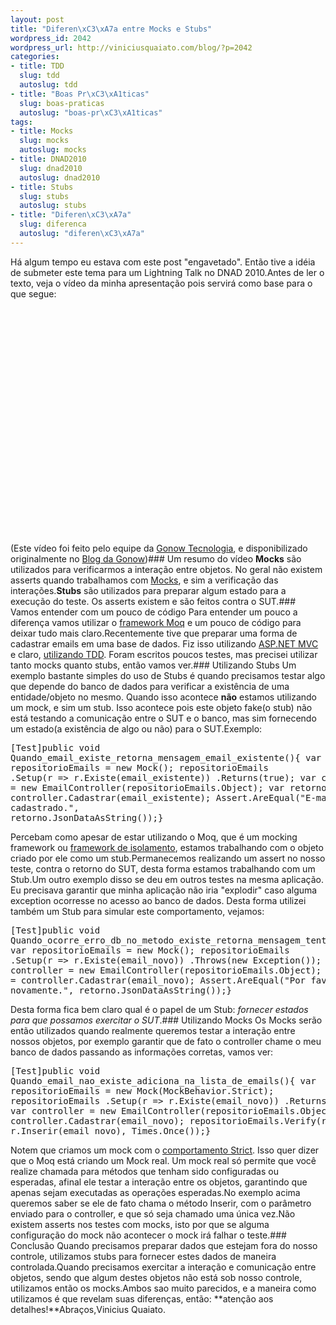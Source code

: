 ```yaml
--- 
layout: post
title: "Diferen\xC3\xA7a entre Mocks e Stubs"
wordpress_id: 2042
wordpress_url: http://viniciusquaiato.com/blog/?p=2042
categories: 
- title: TDD
  slug: tdd
  autoslug: tdd
- title: "Boas Pr\xC3\xA1ticas"
  slug: boas-praticas
  autoslug: "boas-pr\xC3\xA1ticas"
tags: 
- title: Mocks
  slug: mocks
  autoslug: mocks
- title: DNAD2010
  slug: dnad2010
  autoslug: dnad2010
- title: Stubs
  slug: stubs
  autoslug: stubs
- title: "Diferen\xC3\xA7a"
  slug: diferenca
  autoslug: "diferen\xC3\xA7a"
---
```

Há algum tempo eu estava com este post "engavetado". Então tive a idéia de submeter este tema para um Lightning Talk no DNAD 2010.Antes de ler o texto, veja o vídeo da minha apresentação pois servirá como base para o que segue:<object width="640" height="390"><param name="movie" value="http://www.youtube.com/v/gMkiKtxrvx8&hl=pt_BR&feature=player_embedded&version=3" /><param name="allowFullScreen" value="true" /><param name="allowScriptAccess" value="always" /><embed src="http://www.youtube.com/v/gMkiKtxrvx8&hl=pt_BR&feature=player_embedded&version=3" type="application/x-shockwave-flash" allowfullscreen="true" allowscriptaccess="always" width="640" height="390"></embed></object>(Este vídeo foi feito pelo equipe da [Gonow Tecnologia](http://www.gonow.com.br), e disponibilizado originalmente no [Blog da Gonow](http://www.gonow.com.br/blog/2010/11/20/gonow-tecnologia-no-net-architects-day-2010/))### Um resumo do vídeo
**Mocks** são utilizados para verificarmos a interação entre objetos. No geral não existem asserts quando trabalhamos com [Mocks](http://pt.wikipedia.org/wiki/Mock_Object), e sim a verificação das interações.**Stubs** são utilizados para preparar algum estado para a execução do teste. Os asserts existem e são feitos contra o SUT.### Vamos entender com um pouco de código
Para entender um pouco a diferença vamos utilizar o [framework Moq](http://viniciusquaiato.com/blog/tdd-mock-objects-usando-moq/) e um pouco de código para deixar tudo mais claro.Recentemente tive que preparar uma forma de cadastrar emails em uma base de dados. Fiz isso utilizando [ASP.NET MVC](http://viniciusquaiato.com/blog/asp-net-mvc-3/) e claro, [utilizando TDD](http://viniciusquaiato.com/blog/category/tdd/). Foram escritos poucos testes, mas precisei utilizar tanto mocks quanto stubs, então vamos ver.### Utilizando Stubs
Um exemplo bastante simples do uso de Stubs é quando precisamos testar algo que depende do banco de dados para verificar a existência de uma entidade/objeto no mesmo. Quando isso acontece **não** estamos utilizando um mock, e sim um stub. Isso acontece pois este objeto fake(o stub) não está testando a comunicação entre o SUT e o banco, mas sim fornecendo um estado(a existência de algo ou não) para o SUT.Exemplo:<pre lang="csharp">[Test]public void Quando_email_existe_retorna_mensagem_email_existente(){    var repositorioEmails = new Mock<ilistadeemails>();    repositorioEmails        .Setup(r => r.Existe(email_existente))        .Returns(true);    var controller = new EmailController(repositorioEmails.Object);    var retorno = controller.Cadastrar(email_existente);    Assert.AreEqual("E-mail já cadastrado.", retorno.JsonDataAsString());}</ilistadeemails></pre>Percebam como apesar de estar utilizando o Moq, que é um mocking framework ou [framework de isolamento](http://artofunittesting.com/), estamos trabalhando com o objeto criado por ele como um stub.Permanecemos realizando um assert no nosso teste, contra o retorno do SUT, desta forma estamos trabalhando com um Stub.Um outro exemplo disso se deu em outros testes na mesma aplicação. Eu precisava garantir que minha aplicação não iria "explodir" caso alguma exception ocorresse no acesso ao banco de dados. Desta forma utilizei também um Stub para simular este comportamento, vejamos:<pre lang="csharp">[Test]public void Quando_ocorre_erro_db_no_metodo_existe_retorna_mensagem_tente_novamente(){    var repositorioEmails = new Mock<ilistadeemails>();    repositorioEmails        .Setup(r => r.Existe(email_novo))        .Throws(new Exception());    var controller = new EmailController(repositorioEmails.Object);    var retorno = controller.Cadastrar(email_novo);    Assert.AreEqual("Por favor tente novamente.", retorno.JsonDataAsString());}</ilistadeemails></pre>Desta forma fica bem claro qual é o papel de um Stub: _fornecer estados para que possamos exercitar o SUT_.### Utilizando Mocks
Os Mocks serão então utilizados quando realmente queremos testar a interação entre nossos objetos, por exemplo garantir que de fato o controller chame o meu banco de dados passando as informações corretas, vamos ver:<pre lang="csharp">[Test]public void Quando_email_nao_existe_adiciona_na_lista_de_emails(){    var repositorioEmails = new Mock<ilistadeemails>(MockBehavior.Strict);    repositorioEmails        .Setup(r => r.Existe(email_novo))        .Returns(false);    var controller = new EmailController(repositorioEmails.Object);    controller.Cadastrar(email_novo);    repositorioEmails.Verify(r => r.Inserir(email_novo), Times.Once());}</ilistadeemails></pre>Notem que criamos um mock com o [comportamento Strict](http://code.google.com/p/moq/wiki/QuickStart). Isso quer dizer que o Moq está criando um Mock real. Um mock real só permite que você realize chamada para métodos que tenham sido configuradas ou esperadas, afinal ele testar a interação entre os objetos, garantindo que apenas sejam executadas as operações esperadas.No exemplo acima queremos saber se ele de fato chama o método Inserir, com o parâmetro enviado para o controller, e que só seja chamado uma única vez.Não existem asserts nos testes com mocks, isto por que se alguma configuração do mock não acontecer o mock irá falhar o teste.### Conclusão
Quando precisamos preparar dados que estejam fora do nosso controle, utilizamos stubs para fornecer estes dados de maneira controlada.Quando precisamos exercitar a interação e comunicação entre objetos, sendo que algum destes objetos não está sob nosso controle, utilizamos então os mocks.Ambos sao muito parecidos, e a maneira como utilizamos é que revelam suas diferenças, então: **atenção aos detalhes!**Abraços,Vinicius Quaiato.
